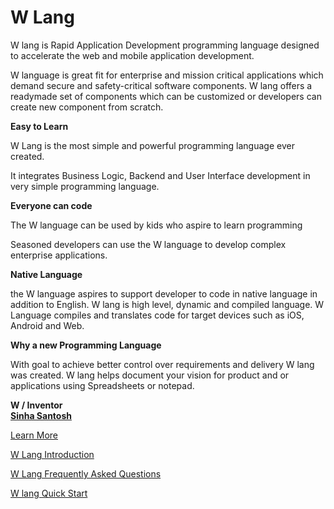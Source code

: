 # W Lang

W lang is Rapid Application Development programming language designed to accelerate the web and mobile application development. 

W language is great fit for enterprise and mission critical applications which demand secure and safety-critical software components. W lang offers a readymade set of components which can be customized or developers can create new component from scratch. 



****Easy to Learn**** 

W Lang is the most simple and powerful programming language ever created.

It  integrates Business Logic, Backend and User Interface development in very simple programming language.


****Everyone can code**** 

The W language can be used by kids who aspire to learn programming 

Seasoned developers can use the W language to develop complex enterprise applications. 

****Native Language**** 

the W language aspires to support developer to code in native language in addition to English. 
W lang is high level, dynamic and compiled language. W Language compiles and translates code for target devices such as iOS, Android and Web. 




****Why a new Programming Language**** 

With goal to achieve better control over requirements and delivery W lang was created. W lang helps document your vision for product and or applications using Spreadsheets or notepad. 


**W / Inventor**  
**[Sinha Santosh](https://www.linkedin.com/in/infosinha/)**



[Learn More](http://wlang.in)

[W Lang Introduction](https://wlang.in/docs/getting-started/introduction/)

[W Lang Frequently Asked Questions](https://wlang.in/docs/help/faq/)

[W lang Quick Start](https://wlang.in/docs/getting-started/quick-start/)
